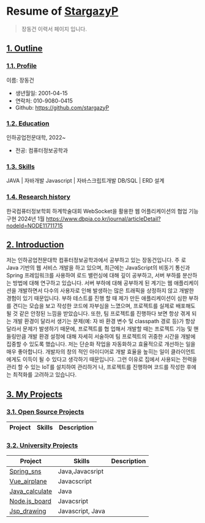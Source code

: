 # Resume of [StargazyP](https://github.com/stargazyP)
> 장동건 이력서 페이지 입니다.

## [1. Outline](https://github.com/stargazyP)
### [1.1. Profile](https://github.com/stargazyP)
이름: 장동건

  - 생년월일: 2001-04-15
  - 연락처: 010-9080-0415
  - Github: https://github.com/stargazyP

### [1.2. Education](https://github.com/stargazyP)
인하공업전문대학, 2022~

  - 전공: 컴퓨터정보공학과


### [1.3. Skills](https://github.com/stargazyP)
JAVA         | 자바개발
Javascript   | 자바스크립트개발
DB/SQL       | ERD 설계 

### [1.4. Research history](https://github.com/stargazyP)

한국컴퓨터정보학회 하계학술대회
WebSocket을 활용한 웹 어플리케이션의 협업 기능 구현
2024년 1월
https://www.dbpia.co.kr/journal/articleDetail?nodeId=NODE11711715



## [2. Introduction](https://github.com/stargazyP)

 저는 인하공업전문대학 컴퓨터정보공학과에서 공부하고 있는 장동건입니다. 주
로 Java 기반의 웹 서비스 개발을 하고 있으며, 최근에는 JavaScript의 비동기
통신과 Spring 프레임워크를 사용하여 로드 밸런싱에 대해 깊이 공부하고, 서버
부하를 분산하는 방법에 대해 연구하고 있습니다. 
서버 부하에 대해 공부하게 된 계기는 웹 애플리케이션을 개발하면서 다수의 사용자로 인해
발생하는 많은 트래픽을 상정하지 않고 개발한 경험이 있기 때문입니다. 부하 테스트를 진행
할 때 제가 만든 애플리케이션이 심한 부하를 견디는 모습을 보고 작성한 코드에 자부심을
느꼈으며, 프로젝트를 실제로 배포해도 될 것 같은 안정된 느낌을 받았습니다. 
또한, 팀 프로젝트를 진행하다 보면 항상 겪게 되는 개발 환경이 달라서 생기는 문제(예: 자
바 환경 변수 및 classpath 경로 등)가 항상 달라서 문제가 발생하기 때문에, 프로젝트를 협
업해서 개발할 때는 프로젝트 기능 및 핸들링만큼 개발 환경 설정에 대해 자세히 서술하여
팀 프로젝트의 귀중한 시간을 개발에 집중할 수 있도록 했습니다.
저는 단순화 작업을 자동화하고 효율적으로 개선하는 일을 매우 좋아합니다. 개발자의 창의
적인 아이디어로 개발 효율을 높히는 일이 클라이언트에게도 이득이 될 수 있다고 생각하기
때문입니다. 그런 이유로 집에서 사용되는 전력을 관리 할 수 있는 IoT를 설치하여 관리하거
나, 프로젝트를 진행하며 코드를 작성한 후에는 최적화를 고려하고 있습니다.



## [3. My Projects](https://github.com/stargazyP)
### [3.1. Open Source Projects](https://github.com/stargazyP)
Project            | Skills           | Description
-------------------|------------------|-----------------------------


### [3.2. University Projects](https://github.com/stargazyP)
Project            | Skills           | Description
-------------------|------------------|-----------------------------
[Spring_sns](https://github.com/StargazyP/Spring_sns) | Java,Javacsript | 
[Vue_airplane](https://github.com/StargazyP/Vue_airplane) | Javacscript|
[Java_calculate](https://github.com/StargazyP/Java_calculate)| Java |
[Node.js_board](https://github.com/StargazyP/Node.js_board)| Javacsript |
[Jsp_drawing](https://github.com/StargazyP/Jsp_drawing)| Javascript, Java



